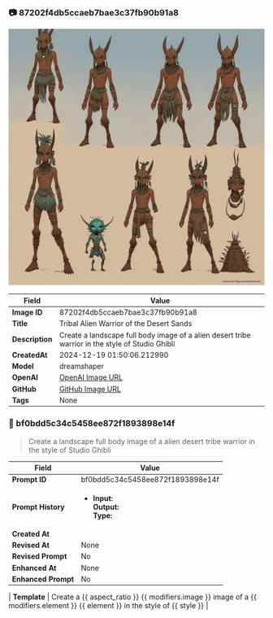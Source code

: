 

### 📷 87202f4db5ccaeb7bae3c37fb90b91a8 


![data.id](./87202f4db5ccaeb7bae3c37fb90b91a8.jpg)


| Field          | Value                                                                                                                     |
|----------------|---------------------------------------------------------------------------------------------------------------------------|
| **Image ID**             | 87202f4db5ccaeb7bae3c37fb90b91a8                                                                                                             |
| **Title**           | Tribal Alien Warrior of the Desert Sands                                                                                                       |
| **Description**           | Create a landscape full body image of a alien desert tribe warrior in the style of Studio Ghibli                                                                                                       |
| **CreatedAt**        | 2024-12-19 01:50:06.212990                                                                                                        |
| **Model**        | dreamshaper                                                                                                        |
| **OpenAI**         | [OpenAI Image URL](http://192.168.1.85:8081/generated-images/b643230530063.png)                                                                                |
| **GitHub**         | [GitHub Image URL](https://raw.githubusercontent.com/Caneta-Silva/weeb/refs/heads/main/images/87202f4db5ccaeb7bae3c37fb90b91a8/87202f4db5ccaeb7bae3c37fb90b91a8.jpg)                                                                                |
| **Tags**       | None                                                                                                                   |

### 📜 bf0bdd5c34c5458ee872f1893898e14f

> Create a landscape full body image of a alien desert tribe warrior in the style of Studio Ghibli

| Field          | Value                                                                                                                                                                      |
|----------------|----------------------------------------------------------------------------------------------------------------------------------------------------------------------------|
| **Prompt ID**  | bf0bdd5c34c5458ee872f1893898e14f                                                                                                                                                            |
| **Prompt History** | <ul><li>**Input:**  <br> **Output:**  <br> **Type:** </li></ul> |
| **Created At** |                                                                                                                                                    |
| **Revised At** | None                                                                                                                                                   |
| **Revised Prompt** | No                                                                                                                                                                      |
| **Enhanced At** | None                                                                                                                                                  |
| **Enhanced Prompt** | No                                                                                                                                                                    |

| **Template**   | Create a {{ aspect_ratio }} {{ modifiers.image }} image of a {{ modifiers.element }} {{ element }} in the style of {{ style }}                                                                                                                                           |


